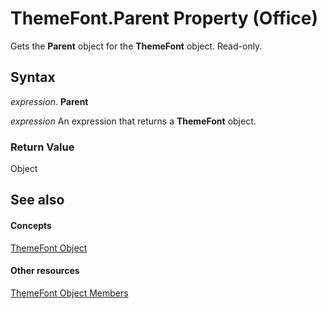 
# ThemeFont.Parent Property (Office)

Gets the  **Parent** object for the **ThemeFont** object. Read-only.


## Syntax

 _expression_. **Parent**

 _expression_ An expression that returns a **ThemeFont** object.


### Return Value

Object


## See also


#### Concepts


[ThemeFont Object](1a9f1365-c392-3d04-74db-333ac111114a.md)
#### Other resources


[ThemeFont Object Members](29f19d99-b33b-4f31-0a37-7665d7ef828b.md)